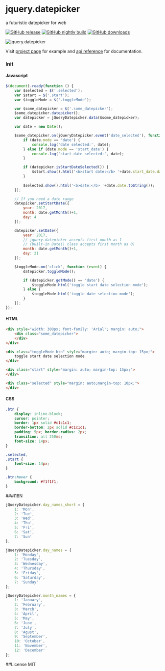 # jquery.datepicker
a futuristic datepicker for web

[![GitHub release](https://img.shields.io/github/release/rohanrhu/jquery.datepicker.svg?style=flat-square)]()
[![GitHub nightly build](https://img.shields.io/badge/build-2017.01.16.03.23.00-green.svg?style=flat-square)]()
[![GitHub downloads](https://img.shields.io/github/downloads/rohanrhu/jquery.datepicker/total.svg?style=flat-square)]()

![jquery.datepicker](http://oguzhaneroglu.com/static/images/jquery.datepicker.png "jquery.datepicker")

Visit [project page](http://oguzhaneroglu.com/projects/jquery.datepicker/) for example and [api reference](https://github.com/rohanrhu/jquery.datepicker/wiki/API-Reference) for documentation.

### Init

#### Javascript

```javascript
$(document).ready(function () {
    var $selected = $('.selected');
    var $start = $('.start');
    var $toggleMode = $('.toggleMode');

    var $some_datepicker = $('.some_datepicker');
    $some_datepicker.datepicker();
    var datepicker = jQueryDatepicker.data($some_datepicker);

    var date = new Date();

    $some_datepicker.on(jQueryDatepicker.event('date_selected'), function (event, date) {
        if (date.mode == 'date') {
            console.log('date selected:', date);
        } else if (date.mode == 'start_date') {
            console.log('start date selected:', date);
        }

        if (datepicker.isStartDateSelected()) {
            $start.show().html('<b>start date:</b> '+date.start_date.date.toString());
        }
        
        $selected.show().html('<b>date:</b> '+date.date.toString());
    });

    // If you need a date range
    datepicker.setStartDate({
        year: 2017,
        month: date.getMonth()+1,
        day: 4
    });

    datepicker.setDate({
        year: 2017,
        // jquery.datepicker accepts first month as 1
        // (built-in Date() class accepts first month as 0)
        month: date.getMonth()+1,
        day: 21
    });

    $toggleMode.on('click', function (event) {
        datepicker.toggleMode();

        if (datepicker.getMode() == 'date') {
            $toggleMode.html('toggle start date selection mode');
        } else {
            $toggleMode.html('toggle date selection mode');
        }
    });
});
```

#### HTML

```html
<div style="width: 300px; font-family: 'Arial'; margin: auto;">
    <div class="some_datepicker">
    </div>
</div>

<div class="toggleMode btn" style="margin: auto; margin-top: 15px;">
    toggle start date selection mode
</div>

<div class="start" style="margin: auto; margin-top: 15px;">
</div>

<div class="selected" style="margin: auto;margin-top: 10px;">
</div>
```

#### CSS

```css
.btn {
    display: inline-block;
    cursor: pointer;
    border: 1px solid #c1c1c1;
    border-bottom: 2px solid #c1c1c1;
    padding: 5px; border-radius: 2px;
    transition: all 250ms;
    font-size: 14px;
}

.selected,
.start {
    font-size: 14px;
}

.btn:hover {
    background: #f1f1f1;
}
```

###I18N

```javascript
jQueryDatepicker.day_names_short = {
    1: 'Mon',
    2: 'Tue',
    3: 'Wed',
    4: 'Thu',
    5: 'Fri',
    6: 'Sat',
    7: 'Sun'
};

jQueryDatepicker.day_names = {
    1: 'Monday',
    2: 'Tuesday',
    3: 'Wednesday',
    4: 'Thursday',
    5: 'Friday',
    6: 'Saturday',
    7: 'Sunday'
};

jQueryDatepicker.month_names = {
    1: 'January',
    2: 'February',
    3: 'March',
    4: 'April',
    5: 'May',
    6: 'June',
    7: 'July',
    8: 'Agust',
    9: 'September',
    10: 'October',
    11: 'November',
    12: 'December'
};
```

##License
MIT
